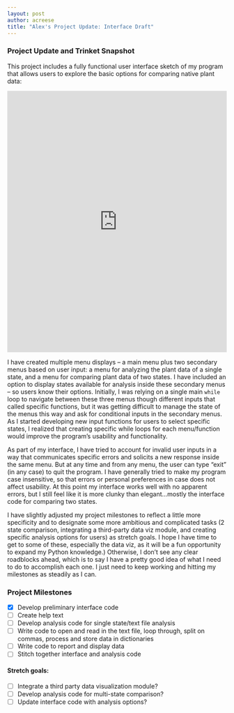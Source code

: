 ```yaml
---
layout: post
author: acreese
title: "Alex's Project Update: Interface Draft"
---
```


### Project Update and Trinket Snapshot

This project includes a fully functional user interface sketch of my program that allows users to explore the basic options for comparing native plant data: 

<iframe src="https://trinket.io/embed/python/03cd8b55d7" width="100%" height="600" frameborder="0" marginwidth="0" marginheight="0" allowfullscreen></iframe>

I have created multiple menu displays – a main menu plus two secondary menus based on user input: a menu for analyzing the plant data of a single state, and a menu for comparing plant data of two states.  I have included an option to display states available for analysis inside these secondary menus – so users know their options. Initially, I was relying on a single main `while` loop to navigate between these three menus though different inputs that called specific functions, but it was getting difficult to manage the state of the menus this way and ask for conditional inputs in the secondary menus. As I started developing new input functions for users to select specific states, I realized that creating specific while loops for each menu/function would improve the program’s usability and functionality.

As part of my interface, I have tried to account for invalid user inputs in a way that communicates specific errors and solicits a new response inside the same menu. But at any time and from any menu, the user can type “exit” (in any case) to quit the program. I have generally tried to make my program case insensitive, so that errors or personal preferences in case does not affect usability. At this point my interface works well with no apparent errors, but I still feel like it is more clunky than elegant…mostly the interface code for comparing two states.  

I have slightly adjusted my project milestones to reflect a little more specificity and to designate some more ambitious and complicated tasks (2 state comparison, integrating a third-party data viz module, and creating specific analysis options for users) as stretch goals. I hope I have time to get to some of these, especially the data viz, as it will be a fun opportunity to expand my Python knowledge.) Otherwise, I don’t see any clear roadblocks ahead, which is to say I have a pretty good idea of what I need to do to accomplish each one.  I just need to keep working and hitting my milestones as steadily as I can.

### Project Milestones

- [x] Develop preliminary interface code
- [ ] Create help text
- [ ] Develop analysis code for single state/text file analysis
- [ ] Write code to open and read in the text file, loop through, split on commas, process and store data in dictionaries
- [ ] Write code to report and display data 
- [ ] Stitch together interface and analysis code

#### Stretch goals: 
- [ ] Integrate a third party data visualization module?
- [ ] Develop analysis code for multi-state comparison?
- [ ] Update interface code with analysis options?  
